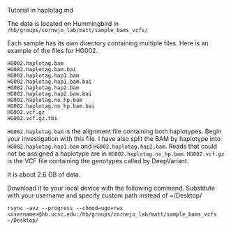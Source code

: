 Tutorial in haplotag.md

The data is located on Hummingbird in ```/hb/groups/cornejo_lab/matt/sample_bams_vcfs/```

Each sample has its own directory containing multiple files. Here is an example of the files for HG002.

```
HG002.haplotag.bam
HG002.haplotag.bam.bai
HG002.haplotag.hap1.bam
HG002.haplotag.hap1.bam.bai
HG002.haplotag.hap2.bam
HG002.haplotag.hap2.bam.bai
HG002.haplotag.no_hp.bam
HG002.haplotag.no_hp.bam.bai
HG002.vcf.gz
HG002.vcf.gz.tbi
```

```HG002.haplotag.bam``` is the alignment file containing both haplotypes. Begin your investigation with this file. I have also split the BAM by haplotype into ```HG002.haplotag.hap1.bam``` and ```HG002.haplotag.hap2.bam```. Reads that could not be assigned a haplotype are in ```HG002.haplotag.no_hp.bam```. ```HG002.vcf.gz``` is the VCF file containing the genotypes called by DeepVariant. 

It is about 2.6 GB of data.

Download it to your local device with the following command. Substitute <username> with your username and specify custom path instead of ~/Desktop/

```
rsync -avz --progress --chmod=ugo+rwx <username>@hb.ucsc.edu:/hb/groups/cornejo_lab/matt/sample_bams_vcfs ~/Desktop/
```
